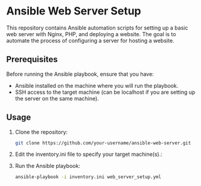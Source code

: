 # Ansible Web Server Setup

This repository contains Ansible automation scripts for setting up a basic web server with Nginx, PHP, and deploying a website. The goal is to automate the process of configuring a server for hosting a website.

## Prerequisites

Before running the Ansible playbook, ensure that you have:
- Ansible installed on the machine where you will run the playbook.
- SSH access to the target machine (can be localhost if you are setting up the server on the same machine).

## Usage

1. Clone the repository:

   ```bash
   git clone https://github.com/your-username/ansible-web-server.git
    ```
2. Edit the inventory.ini file to specify your target machine(s).:
   
3. Run the Ansible playbook:
   ```bash
   ansible-playbook -i inventory.ini web_server_setup.yml
    ```

